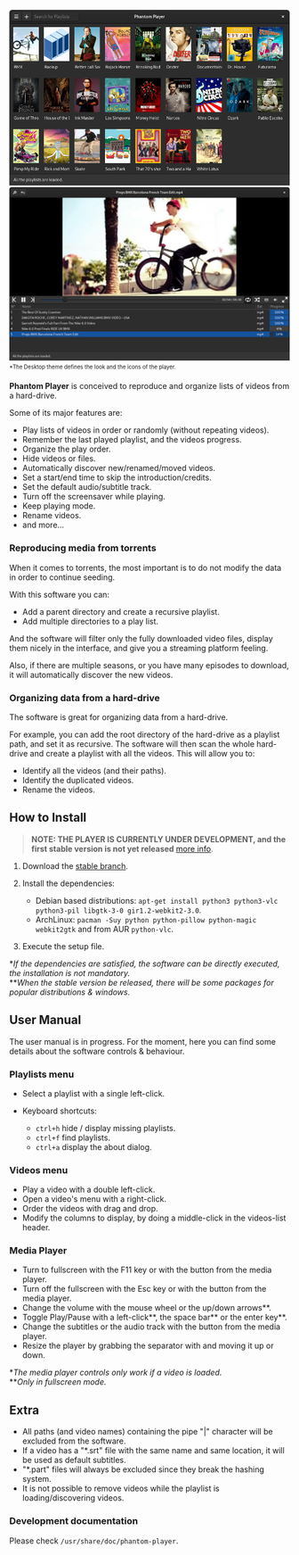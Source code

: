 ![Playlists Window](https://github.com/rsm-gh/phantom-player/blob/master/usr/share/doc/phantom-player/preview-playlists.png)  
![Videos Window](https://github.com/rsm-gh/phantom-player/blob/master/usr/share/doc/phantom-player/preview-videos.png)  
<sub><sup>*The Desktop theme defines the look and the icons of the player.</sup></sub>

**Phantom Player** is conceived to reproduce and organize lists of videos from a hard-drive.  

Some of its major features are:
+ Play lists of videos in order or randomly (without repeating videos).
+ Remember the last played playlist, and the videos progress.
+ Organize the play order.
+ Hide videos or files.
+ Automatically discover new/renamed/moved videos.
+ Set a start/end time to skip the introduction/credits.
+ Set the default audio/subtitle track.
+ Turn off the screensaver while playing.
+ Keep playing mode.
+ Rename videos.
+ and more...

### Reproducing media from torrents
When it comes to torrents, the most important is to do not modify the data
in order to continue seeding.  

With this software you can:
+ Add a parent directory and create a recursive playlist.
+ Add multiple directories to a play list.

And the software will filter only the fully downloaded video files,
display them nicely in the interface, and give you a streaming platform feeling.   

Also, if there are multiple seasons, or you have many episodes to download,
it will automatically discover the new videos.

### Organizing data from a hard-drive
The software is great for organizing data from a hard-drive.  

For example, you can add the root directory of the hard-drive as a playlist path, and set it as recursive. 
The software will then scan the whole hard-drive and create a playlist with all the videos.
This will allow you to:
+ Identify all the videos (and their paths).
+ Identify the duplicated videos.
+ Rename the videos.

## How to Install

> **NOTE: THE PLAYER IS CURRENTLY UNDER DEVELOPMENT,
> and the first stable version is not yet released** [more info](https://github.com/rsm-gh/phantom-player/blob/master/usr/share/doc/phantom-player/DevNotes.md).

1. Download the [stable branch](https://github.com/rsm-gh/phantom-player/archive/master.zip).
2. Install the dependencies:
    * Debian based distributions: `apt-get install python3 python3-vlc python3-pil libgtk-3-0 gir1.2-webkit2-3.0`.
    * ArchLinux: `pacman -Suy python python-pillow python-magic webkit2gtk` and from AUR `python-vlc`.

3. Execute the setup file.

**If the dependencies are satisfied, the software can be directly executed, the installation is not mandatory.*  
***When the stable version be released, there will be some packages for popular distributions & windows.* 

## User Manual

The user manual is in progress. For the moment, here you can find some details about the
software controls & behaviour.

### Playlists menu
+ Select a playlist with a single left-click.

+ Keyboard shortcuts:
  + `ctrl+h` hide / display missing playlists.
  + `ctrl+f` find playlists. 
  + `ctrl+a` display the about dialog.

### Videos menu
+ Play a video with a double left-click.
+ Open a video's menu with a right-click.
+ Order the videos with drag and drop.
+ Modify the columns to display, by doing a middle-click in the videos-list header.

### Media Player
+ Turn to fullscreen with the F11 key or with the button from the media player.
+ Turn off the fullscreen with the Esc key or with the button from the media player.
+ Change the volume with the mouse wheel or the up/down arrows**.
+ Toggle Play/Pause with a left-click**, the space bar** or the enter key**.
+ Change the subtitles or the audio track with the button from the media player.
+ Resize the player by grabbing the separator with and moving it up or down.

**The media player controls only work if a video is loaded.*  
***Only in fullscreen mode.*  

## Extra

+ All paths (and video names) containing the pipe "|" character will be excluded from the software.
+ If a video has a "*.srt" file with the same name and same location, it will be used as default subtitles.
+ "*.part" files will always be excluded since they break the hashing system.
+ It is not possible to remove videos while the playlist is loading/discovering videos.

### Development documentation

Please check `/usr/share/doc/phantom-player`.
